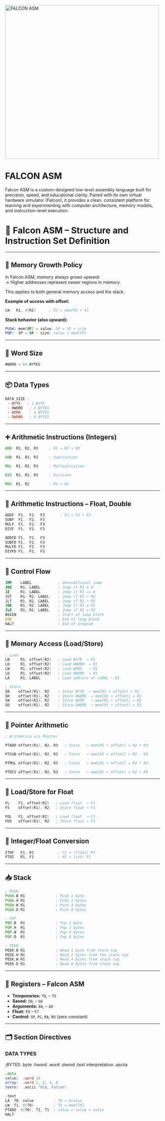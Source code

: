 <img src="https://github.com/user-attachments/assets/00e072c9-edb8-4e00-8505-079a7d01152d" alt="FALCON ASM" width="500"/>


# FALCON ASM
 Falcon ASM is a custom-designed low-level assembly language built for precision, speed, and educational clarity. Paired with its own virtual hardware simulator (Falcon), it provides a clean, consistent platform for learning and experimenting with computer architecture, memory models, and instruction-level execution.

# 🦅 Falcon ASM – Structure and Instruction Set Definition



---

## 🧠 Memory Growth Policy

In Falcon ASM, memory always grows upward:  
→ Higher addresses represent newer regions in memory.

This applies to both general memory access and the stack.

**Example of access with offset:**

```asm
LW   R1, 4(R2)      ; R1 = mem[R2 + 4]
```

**Stack behavior (also upward):**

```asm
PUSH: mem[SP] = value; SP = SP + size  
POP:  SP = SP - size; value = mem[SP]
```

---

## 📏 Word Size

```asm
#WORD = 64 BYTES
```

---

## 📦 Data Types

```asm
DATA_SIZE : 
 - BYTE   ; 1 BYTE
 - HWORD   ; 2 BYTES
 - WORD    ; 4 BYTES
 - DWORD   ; 8 BYTES
```

---

## ➕ Arithmetic Instructions (Integers)

```asm
ADD  R1, R2, R3     ; R1 = R2 + R3

SUB  R1, R2, R3     ; Subtraction

MUL  R1, R2, R3     ; Multiplication

DIV  R1, R2, R3     ; Division

MOV  R1, R2         ; R1 = R2
```

---

## 🔢 Arithmetic Instructions – Float, Double

```asm
ADDF  F1,  F2,  F3       ; F1 = F2 + F3
SUBF  F1,  F2,  F3
MULF  F1,  F2,  F3
DIVF  F1,  F2,  F3

ADDFD F1,  F2,  F3
SUBFD F1,  F2,  F3
MULFD F1,  F2,  F3
DIVFD F1,  F2,  F3
```

---

## 🔁 Control Flow

```asm
JMP    LABEL            ; Unconditional jump
JNZ    R1, LABEL        ; Jump if R1 ≠ 0
JZ     R1, LABEL        ; Jump if R1 == 0
JGT    R1, R2, LABEL    ; Jump if R1 > R2
JLT    R1, R2, LABEL    ; Jump if R1 < R2
JGE    R1, R2, LABEL    ; Jump if R1 ≥ R2
JLE    R1, R2, LABEL    ; Jump if R1 ≤ R2
BEGIN                   ; Start of loop block
END                     ; End of loop block
HALT                    ; End of program
```

---

## 💾 Memory Access (Load/Store)

```asm
; Load
LB     R1, offset(R2)   ; Load BYTE  → R1
LH     R1, offset(R2)   ; Load HWORD  → R1
LW     R1, offset(R2)   ; Load WORD   → R1
LD     R1, offset(R2)   ; Load DWORD  → R1
LA     R1, LABEL        ; Load address of LABEL → R1

; Store 
SB    offset(R1), R2    ; Store BYTE  → mem[R1 + offset] = R2
SH    offset(R1), R2    ; Store HWORD  → mem[R1 + offset] = R2
SW    offset(R1), R2    ; Store WORD   → mem[R1 + offset] = R2
SD    offset(R1), R2    ; Store DWORD  → mem[R1 + offset] = R2
```

---

## 🧮 Pointer Arithmetic

```asm
; Aritmética via Pointer

PTADD offset(R1), R2, R3   ; Store   → mem[R1 + offset] = R2 + R3

PTSUB offset(R1), R2, R3   ; Store   → mem[R1 + offset] = R2 - R3

PTMUL offset(R1), R2, R3   ; Store   → mem[R1 + offset] = R2 * R3

PTDIV offset(R1), R2, R3   ; Store   → mem[R1 + offset] = R2 / R3
```

---



## 💾 Load/Store for Float

```asm
FL    F1, offset(R2)   ; Load float  → F1
FS    offset(R1), R2   ; Store float ← F1

FDL   F1, offset(R2)   ; Load float  → F1
FDS   offset(R1), R2   ; Store float ← F1

```

---

## 🔁 Integer/Float Conversion

```asm
ITOF   F1, R1           ; F1 = (float) R1
FTOI   R1, F1           ; R1 = (int) F1
```

---

## 📥 Stack

```asm
; PUSH
PUSH.B R1              ; Push 1 byte
PUSH.H R1              ; Push 2 bytes
PUSH.W R1              ; Push 4 bytes
PUSH.D R1              ; Push 8 bytes

; POP
POP.B  R1              ; Pop 1 byte
POP.H  R1              ; Pop 2 bytes
POP.W  R1              ; Pop 4 bytes
POP.D  R1              ; Pop 8 bytes

; PEEK
PEEK.B R1              ; Read 1 byte from stack top
PEEK.H R1              ; Read 2 bytes from the stack top
PEEK.W R1              ; Read 4 bytes from stack top
PEEK.D R1              ; Read 8 bytes from stack top
```

---

## 🧠 Registers – Falcon ASM

- **Temporaries:** `T0`, – `T5`
- **Saved:** `S0`, – `S6`
- **Arguments:** `A0`, – `A6`
- **Float:** `F0` – `F7`
- **Control:** `SP`, `PC`, `RA`, `R0` (zero constant)

---

## 🗂️ Section Directives
### DATA TYPES
;BYTES
 .byte
 .hword
 .word
 .dword
;text interpretation
.asciia


```asm
.data
value:  .word 10
array:  .word 1, 2, 3, 4
texto:  .ascii "Olá, Falcon"

.text
LA  T0, value         ; T0 = &value
LW  T1, 0(T0)         ; T1 = mem[T0]
PTADD  0(T0), T1, T1  ; value = value + value
HALT
```
